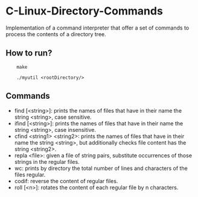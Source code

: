 # C-Linux-Directory-Commands
Implementation of a command interpreter that
offer a set of commands to process the contents of a directory tree.

## How to run?
```
    make
    
    ./myutil <rootDirectory/>
```

## Commands

- find [\<string\>]: prints the names of files that have in their name the string \<string\>, case sensitive.
- ifind [\<string\>]: prints the names of files that have in their name the string \<string\>, case insensitive.
- cfind \<string1\> \<string2\>: prints the names of files that have in their name the string \<string\>, but additionally checks file content has the string \<string2\>.
- repla \<file\>: given a file of string pairs, substitute occurrences of those strings in the regular files.
- wc: prints by directory the total number of lines and characters of the files regular.
- codif: reverse the content of regular files.
- roll [\<n\>]: rotates the content of each regular file by n characters.